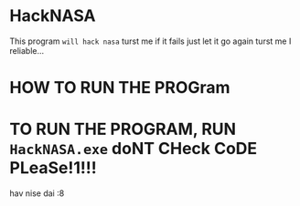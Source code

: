# HackNASA
This program `will hack nasa` turst me if it fails just let it go again turst me I reliable...

# HOW TO RUN THE PROGram
# TO RUN THE PROGRAM, RUN `HackNASA.exe` doNT CHeck CoDE PLeaSe!1!!!































































hav nise dai :8